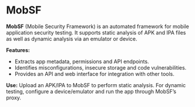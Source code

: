 # MobSF

**MobSF** (Mobile Security Framework) is an automated framework for mobile application security testing.  It supports static analysis of APK and IPA files as well as dynamic analysis via an emulator or device.

**Features:**

- Extracts app metadata, permissions and API endpoints.  
- Identifies misconfigurations, insecure storage and code vulnerabilities.  
- Provides an API and web interface for integration with other tools.

**Use:** Upload an APK/IPA to MobSF to perform static analysis.  For dynamic testing, configure a device/emulator and run the app through MobSF’s proxy.
